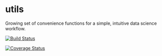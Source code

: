 # utils
Growing set of convenience functions for a simple, intuitive data science workflow.

[![Build Status](https://travis-ci.org/a3huang/utils.svg?branch=master)](https://travis-ci.org/a3huang/utils)

[![Coverage Status](https://coveralls.io/repos/github/a3huang/utils/badge.svg?branch=master)](https://coveralls.io/github/a3huang/utils?branch=master)
